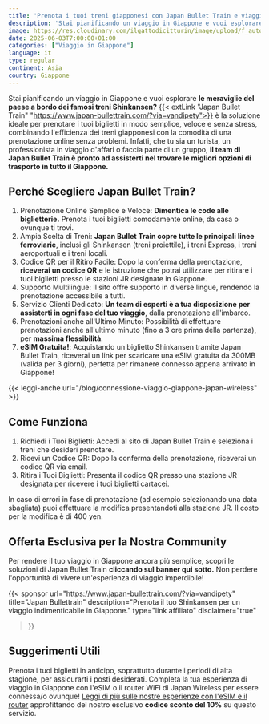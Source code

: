 ```yaml
---
title: 'Prenota i tuoi treni giapponesi con Japan Bullet Train e viaggia senza stress'
description: 'Stai pianificando un viaggio in Giappone e vuoi esplorare le meraviglie del paese a bordo dei famosi treni Shinkansen? Japan Bullet Train è la soluzione ideale per prenotare i tuoi biglietti in modo semplice, veloce e senza stress, evitando le lunghe code alle biglietterie e le difficoltà linguistiche.'
image: https://res.cloudinary.com/ilgattodicitturin/image/upload/f_auto,q_auto,w_800,dpr_auto/v1751869459/Articoli/Giappone/japan-shinkansen_uovshc.jpg
date: 2025-06-03T7:00:00+01:00
categories: ["Viaggio in Giappone"]
language: it
type: regular
continent: Asia   
country: Giappone
---
```

Stai pianificando un viaggio in Giappone e vuoi esplorare **le meraviglie del paese a bordo dei famosi treni Shinkansen?** {{< extLink "Japan Bullet Train" "https://www.japan-bullettrain.com/?via=vandipety">}} è la soluzione ideale per prenotare i tuoi biglietti in modo semplice, veloce e senza stress,  combinando l'efficienza dei treni giapponesi con la comodità di una prenotazione online senza problemi.
Infatti, che tu sia un turista, un professionista in viaggio d'affari o faccia parte di un gruppo, **il team di Japan Bullet Train è pronto ad assisterti nel trovare le migliori opzioni di trasporto in tutto il Giappone.**

## Perché Scegliere Japan Bullet Train?

1. Prenotazione Online Semplice e Veloce: **Dimentica le code alle biglietterie.** Prenota i tuoi biglietti comodamente online, da casa o ovunque ti trovi.
2. Ampia Scelta di Treni: **Japan Bullet Train copre tutte le principali linee ferroviarie**, inclusi gli Shinkansen (treni proiettile), i treni Express, i treni aeroportuali e i treni locali.
3. Codice QR per il Ritiro Facile: Dopo la conferma della prenotazione, **riceverai un codice QR** e le istruzione che potrai utilizzare per ritirare i tuoi biglietti presso le stazioni JR designate in Giappone.
4. Supporto Multilingue: Il sito offre supporto in diverse lingue, rendendo la prenotazione accessibile a tutti.
5. Servizio Clienti Dedicato: **Un team di esperti è a tua disposizione per assisterti in ogni fase del tuo viaggio**, dalla prenotazione all'imbarco.
6. Prenotazioni anche all'Ultimo Minuto: Possibilità di effettuare prenotazioni anche all'ultimo minuto (fino a 3 ore prima della partenza), per **massima flessibilità**.
7. **eSIM Gratuita!**: Acquistando un biglietto Shinkansen tramite Japan Bullet Train, riceverai un link per scaricare una eSIM gratuita da 300MB (valida per 3 giorni), perfetta per rimanere connesso appena arrivato in Giappone!

{{< leggi-anche url="/blog/connessione-viaggio-giappone-japan-wireless" >}}

## Come Funziona

1. Richiedi i Tuoi Biglietti: Accedi al sito di Japan Bullet Train e seleziona i treni che desideri prenotare.
2. Ricevi un Codice QR: Dopo la conferma della prenotazione, riceverai un codice QR via email.
3. Ritira i Tuoi Biglietti: Presenta il codice QR presso una stazione JR designata per ricevere i tuoi biglietti cartacei.

In caso di errori in fase di prenotazione (ad esempio selezionando una data sbagliata) puoi effettuare la modifica presentandoti alla stazione JR. Il costo per la modifica è di 400 yen.

## Offerta Esclusiva per la Nostra Community
Per rendere il tuo viaggio in Giappone ancora più semplice, scopri le soluzioni di Japan Bullet Train **cliccando sul banner qui sotto.** Non perdere l'opportunità di vivere un'esperienza di viaggio imperdibile!

{{< sponsor 
    url="https://www.japan-bullettrain.com/?via=vandipety"
    title="Japan Bullettrain"
    description="Prenota il tuo Shinkansen per un viaggio indimenticabile in Giappone."
    type="link affiliato"
    disclaimer="true"
>}}

## Suggerimenti Utili
Prenota i tuoi biglietti in anticipo, soprattutto durante i periodi di alta stagione, per assicurarti i posti desiderati.
Completa la tua esperienza di viaggio in Giappone con l'eSIM o il router WiFi di Japan Wireless per essere connessa/o ovunque! [Leggi di più sulle nostre esperienze con l'eSIM e il router](/blog/connessione-viaggio-giappone-japan-wireless) approfittando del nostro esclusivo **codice sconto del 10%** su questo servizio.
